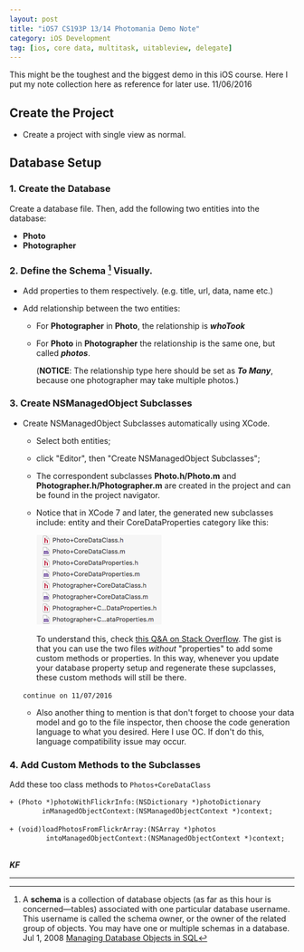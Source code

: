 ```yaml
--- 
layout: post
title: "iOS7 CS193P 13/14 Photomania Demo Note"
category: iOS Development
tag: [ios, core data, multitask, uitableview, delegate]
---
```

<div class = "message">
This might be the toughest and the biggest demo in this iOS course. Here I put my note collection here as reference for later use. 11/06/2016
</div>

## Create the Project
- Create a project with single view as normal.

## Database Setup

### 1. Create the Database
Create a database file. Then, add the following two entities into the database:
	 
- **Photo**
- **Photographer**
<!--more-->

### 2. Define the Schema [^schema] Visually.

- Add properties to them respectively. (e.g. title, url, data, name etc.)

- Add relationship between the two entities:
	- For **Photographer** in **Photo**, the relationship is ***whoTook***
	- For **Photo** in **Photographer** the relationship is the same one, but called ***photos***.

		(**NOTICE**: The relationship type here should be set as ***To Many***, because one photographer may take multiple photos.)
	
### 3. Create NSManagedObject Subclasses
- Create NSManagedObject Subclasses automatically using XCode.
	- Select both entities;
	- click "Editor", then "Create NSManagedObject Subclasses";
	- The correspondent subclasses **Photo.h/Photo.m** and **Photographer.h/Photographer.m** are created in the project and can be found in the project navigator.
	- Notice that in XCode 7 and later, the generated new subclasses include: entity and their CoreDataProperties category like this:

		![subclasses](img/20161106-0.png)
	
		To understand this, check [this Q&A on Stack Overflow](http://stackoverflow.com/questions/33106098/xcode-7-generates-core-data-entity-with-additional-coredataproperties-category). The gist is that you can use  the two files *without* "properties" to add some custom methods or properties. In this way, whenever you update your database property setup and regenerate these supclasses, these custom methods will still be there.

	`continue on 11/07/2016`

	- Also another thing to mention is that don't forget to choose your data model and go to the file inspector, then choose the code generation language to what you desired. Here I use OC. If don't do this, language compatibility issue may occur. 

### 4. Add Custom Methods to the Subclasses
Add these too class methods to `Photos+CoreDataClass`

```objc
+ (Photo *)photoWithFlickrInfo:(NSDictionary *)photoDictionary
        inManagedObjectContext:(NSManagedObjectContext *)context;

+ (void)loadPhotosFromFlickrArray:(NSArray *)photos
         intoManagedObjectContext:(NSManagedObjectContext *)context;
```

<br>***KF***

---
[^schema]: A **schema** is a collection of database objects (as far as this hour is concerned—tables) associated with one particular database username. This username is called the schema owner, or the owner of the related group of objects. You may have one or multiple schemas in a database. Jul 1, 2008 [Managing Database Objects in SQL](http://www.informit.com/articles/article.aspx?p=1216889&seqNum=2)  